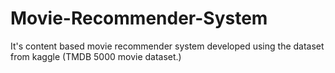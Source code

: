 # Movie-Recommender-System
It's content based movie recommender system developed using the dataset from kaggle (TMDB 5000 movie dataset.)
